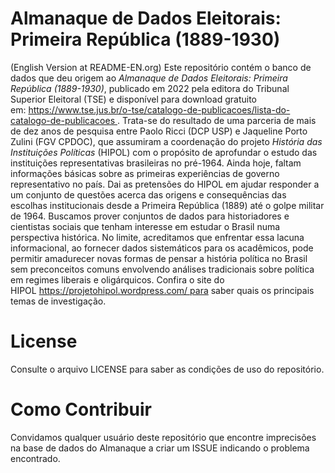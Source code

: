 # Almanaque de Dados Eleitorais: Primeira República (1889-1930)

(English Version at README-EN.org)
Este repositório contém o banco de dados que deu origem ao *Almanaque de Dados Eleitorais: Primeira República (1889-1930)*, publicado em 2022 pela editora do Tribunal Superior Eleitoral (TSE) e disponível para download gratuito em: https://www.tse.jus.br/o-tse/catalogo-de-publicacoes/lista-do-catalogo-de-publicacoes .
Trata-se do resultado de uma parceria de mais de dez anos de pesquisa entre Paolo Ricci (DCP USP) e Jaqueline Porto Zulini (FGV CPDOC), que assumiram a coordenação do projeto *História das Instituições Políticas* (HIPOL) com o propósito de aprofundar o estudo das instituições representativas brasileiras no pré-1964.
Ainda hoje, faltam informações básicas sobre as primeiras experiências de governo representativo no país. Dai as pretensões do HIPOL em ajudar responder a um conjunto de questões acerca das origens e consequências das escolhas institucionais desde a Primeira República (1889) até o golpe militar de 1964. Buscamos prover conjuntos de dados para historiadores e cientistas sociais que tenham interesse em estudar o Brasil numa perspectiva histórica. No limite, acreditamos que enfrentar essa lacuna informacional, ao fornecer dados sistemáticos para os acadêmicos, pode permitir amadurecer novas formas de pensar a história política no Brasil sem preconceitos comuns envolvendo análises tradicionais sobre política em regimes liberais e oligárquicos. Confira o site do HIPOL https://projetohipol.wordpress.com/ para saber quais os principais temas de investigação.

# License
Consulte o arquivo LICENSE para saber as condições de uso do repositório.

# Como Contribuir
Convidamos qualquer usuário deste repositório que encontre imprecisões na base de dados do Almanaque a criar um ISSUE indicando o problema encontrado.
